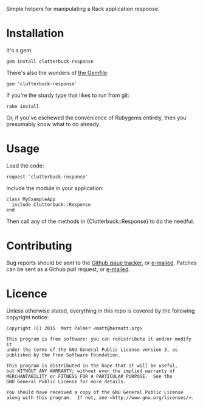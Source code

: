 Simple helpers for manipulating a Rack application response.

# Installation

It's a gem:

    gem install clutterbuck-response

There's also the wonders of [the Gemfile](http://bundler.io):

    gem 'clutterbuck-response'

If you're the sturdy type that likes to run from git:

    rake install

Or, if you've eschewed the convenience of Rubygems entirely, then you
presumably know what to do already.


# Usage

Load the code:

    request 'clutterbuck-response'

Include the module in your application:

    class MyExampleApp
      include Clutterbuck::Response
    end

Then call any of the methods in {Clutterbuck::Response} to do the needful.


# Contributing

Bug reports should be sent to the [Github issue
tracker](https://github.com/mpalmer/clutterbuck-response/issues), or
[e-mailed](mailto:theshed+clutterbuck@hezmatt.org).  Patches can be sent as a
Github pull request, or [e-mailed](mailto:theshed+clutterbuck@hezmatt.org).


# Licence

Unless otherwise stated, everything in this repo is covered by the following
copyright notice:

    Copyright (C) 2015  Matt Palmer <matt@hezmatt.org>

    This program is free software: you can redistribute it and/or modify it
    under the terms of the GNU General Public License version 3, as
    published by the Free Software Foundation.

    This program is distributed in the hope that it will be useful,
    but WITHOUT ANY WARRANTY; without even the implied warranty of
    MERCHANTABILITY or FITNESS FOR A PARTICULAR PURPOSE.  See the
    GNU General Public License for more details.

    You should have received a copy of the GNU General Public License
    along with this program.  If not, see <http://www.gnu.org/licenses/>.
